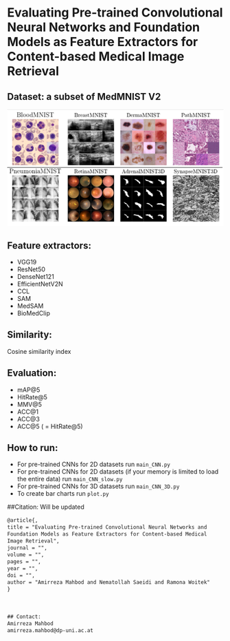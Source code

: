 # Evaluating Pre-trained Convolutional Neural Networks and Foundation Models as Feature Extractors for Content-based Medical Image Retrieval

## Dataset: a subset of MedMNIST V2 
![Project Image](https://github.com/masih4/MedImageRetrieval/blob/master/Untitled.png)
## Feature extractors:
- VGG19
- ResNet50
- DenseNet121
- EfficientNetV2N
- CCL
- SAM
- MedSAM
- BioMedClip

## Similarity:
Cosine similarity index

## Evaluation:
- mAP@5
- HitRate@5
- MMV@5
- ACC@1
- ACC@3
- ACC@5 ( = HitRate@5)

## How to run:
- For pre-trained CNNs for 2D datasets run `main_CNN.py`
- For pre-trained CNNs for 2D datasets (if your memory is limited to load the entire data) run `main_CNN_slow.py`
- For pre-trained CNNs for 3D datasets run `main_CNN_3D.py`
- To create bar charts run `plot.py`

##Citation:
Will be updated
```
@article{,
title = "Evaluating Pre-trained Convolutional Neural Networks and Foundation Models as Feature Extractors for Content-based Medical Image Retrieval",
journal = "",
volume = "",
pages = "",
year = "",
doi = "",
author = "Amirreza Mahbod and Nematollah Saeidi and Ramona Woitek"
}



## Contact:
Amirreza Mahbod
amirreza.mahbod@dp-uni.ac.at






